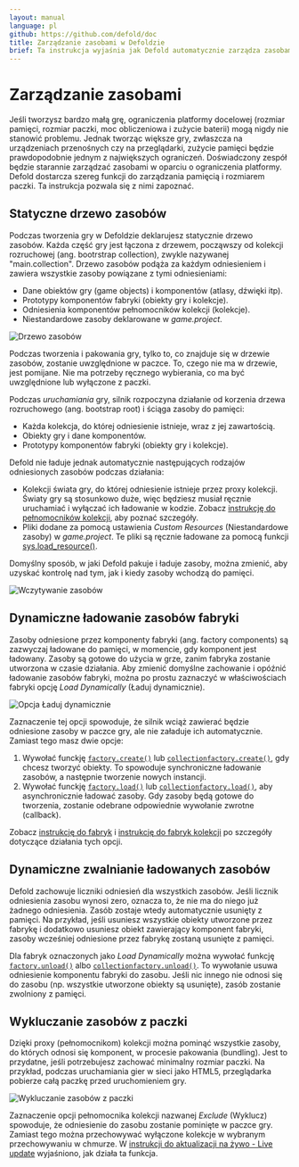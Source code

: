 ```yaml
---
layout: manual
language: pl
github: https://github.com/defold/doc
title: Zarządzanie zasobami w Defoldzie
brief: Ta instrukcja wyjaśnia jak Defold automatycznie zarządza zasobami i jak można rędzie to robić.
---
```


# Zarządzanie zasobami

Jeśli tworzysz bardzo małą grę, ograniczenia platformy docelowej (rozmiar pamięci, rozmiar paczki, moc obliczeniowa i zużycie baterii) mogą nigdy nie stanowić problemu. Jednak tworząc większe gry, zwłaszcza na urządzeniach przenośnych czy na przeglądarki, zużycie pamięci będzie prawdopodobnie jednym z największych ograniczeń. Doświadczony zespół będzie starannie zarządzać zasobami w oparciu o ograniczenia platformy. Defold dostarcza szereg funkcji do zarządzania pamięcią i rozmiarem paczki. Ta instrukcja pozwala się z nimi zapoznać.

## Statyczne drzewo zasobów

Podczas tworzenia gry w Defoldzie deklarujesz statycznie drzewo zasobów. Każda część gry jest łączona z drzewem, począwszy od kolekcji rozruchowej (ang. bootrstrap collection), zwykle nazywanej "main.collection". Drzewo zasobów podąża za każdym odniesieniem i zawiera wszystkie zasoby powiązane z tymi odniesieniami:

- Dane obiektów gry (game objects) i komponentów (atlasy, dźwięki itp).
- Prototypy komponentów fabryki (obiekty gry i kolekcje).
- Odniesienia komponentów pełnomocników kolekcji (kolekcje).
- Niestandardowe zasoby deklarowane w *game.project*.

![Drzewo zasobów](/manuals/images/resource/resource_tree.png)

Podczas tworzenia i pakowania gry, tylko to, co znajduje się w drzewie zasobów, zostanie uwzględnione w paczce. To, czego nie ma w drzewie, jest pomijane. Nie ma potrzeby ręcznego wybierania, co ma być uwzględnione lub wyłączone z paczki.

Podczas *uruchamiania* gry, silnik rozpoczyna działanie od korzenia drzewa rozruchowego (ang. bootstrap root) i ściąga zasoby do pamięci:

- Każda kolekcja, do której odniesienie istnieje, wraz z jej zawartością.
- Obiekty gry i dane komponentów.
- Prototypy komponentów fabryki (obiekty gry i kolekcje).

Defold nie ładuje jednak automatycznie następujących rodzajów odniesionych zasobów podczas działania:

- Kolekcji świata gry, do której odniesienie istnieje przez proxy kolekcji. Światy gry są stosunkowo duże, więc będziesz musiał ręcznie uruchamiać i wyłączać ich ładowanie w kodzie. Zobacz [instrukcję do pełnomocników kolekcji](/pl/manuals/collection-proxy), aby poznać szczegóły.
- Pliki dodane za pomocą ustawienia *Custom Resources* (Niestandardowe zasoby) w *game.project*. Te pliki są ręcznie ładowane za pomocą funkcji [sys.load_resource()](/ref/sys/#sys.load_resource).

Domyślny sposób, w jaki Defold pakuje i ładuje zasoby, można zmienić, aby uzyskać kontrolę nad tym, jak i kiedy zasoby wchodzą do pamięci.

![Wczytywanie zasobów](/manuals/images/resource/loading.png)

## Dynamiczne ładowanie zasobów fabryki

Zasoby odniesione przez komponenty fabryki (ang. factory components) są zazwyczaj ładowane do pamięci, w momencie, gdy komponent jest ładowany. Zasoby są gotowe do użycia w grze, zanim fabryka zostanie utworzona w czasie działania. Aby zmienić domyślne zachowanie i opóźnić ładowanie zasobów fabryki, można po prostu zaznaczyć w właściwościach fabryki opcję *Load Dynamically* (Ładuj dynamicznie).

![Opcja Ładuj dynamicznie](/manuals/images/resource/load_dynamically.png)

Zaznaczenie tej opcji spowoduje, że silnik wciąż zawierać będzie odniesione zasoby w paczce gry, ale nie załaduje ich automatycznie. Zamiast tego masz dwie opcje:

1. Wywołać funckję [`factory.create()`](/ref/factory/#factory.create) lub [`collectionfactory.create()`](/ref/collectionfactory/#collectionfactory.create), gdy chcesz tworzyć obiekty. To spowoduje synchroniczne ładowanie zasobów, a następnie tworzenie nowych instancji.
2. Wywołać funckję [`factory.load()`](/ref/factory/#factory.load) lub [`collectionfactory.load()`](/ref/collectionfactory/#collectionfactory.load), aby asynchronicznie ładować zasoby. Gdy zasoby będą gotowe do tworzenia, zostanie odebrane odpowiednie wywołanie zwrotne (callback).

Zobacz [instrukcję do fabryk](/pl/manuals/factory) i [instrukcję do fabryk kolekcji](/pl/manuals/collection-factory) po szczegóły dotyczące działania tych opcji.

## Dynamiczne zwalnianie ładowanych zasobów

Defold zachowuje liczniki odniesień dla wszystkich zasobów. Jeśli licznik odniesienia zasobu wynosi zero, oznacza to, że nie ma do niego już żadnego odniesienia. Zasób zostaje wtedy automatycznie usunięty z pamięci. Na przykład, jeśli usuniesz wszystkie obiekty utworzone przez fabrykę i dodatkowo usuniesz obiekt zawierający komponent fabryki, zasoby wcześniej odniesione przez fabrykę zostaną usunięte z pamięci.

Dla fabryk oznaczonych jako *Load Dynamically* można wywołać funkcję [`factory.unload()`](/ref/factory/#factory.unload) albo [`collectionfactory.unload()`](/ref/collectionfactory/#collectionfactory.unload). To wywołanie usuwa odniesienie komponentu fabryki do zasobu. Jeśli nic innego nie odnosi się do zasobu (np. wszystkie utworzone obiekty są usunięte), zasób zostanie zwolniony z pamięci.

## Wykluczanie zasobów z paczki

Dzięki proxy (pełnomocnikom) kolekcji można pominąć wszystkie zasoby, do których odnosi się komponent, w procesie pakowania (bundling). Jest to przydatne, jeśli potrzebujesz zachować minimalny rozmiar paczki. Na przykład, podczas uruchamiania gier w sieci jako HTML5, przeglądarka pobierze całą paczkę przed uruchomieniem gry.

![Wykluczanie zasobów z paczki](/manuals/images/resource/exclude.png)

Zaznaczenie opcji pełnomocnika kolekcji nazwanej *Exclude* (Wyklucz) spowoduje, że odniesienie do zasobu zostanie pominięte w paczce gry. Zamiast tego można przechowywać wyłączone kolekcje w wybranym przechowywaniu w chmurze. W [instrukcji do aktualizacji na żywo - Live update](/pl/manuals/live-update/) wyjaśniono, jak działa ta funkcja.
